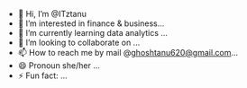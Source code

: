 - 👋 Hi, I’m @ITztanu
- 👀 I’m interested in finance & business...
- 🌱 I’m currently learning data analytics ...
- 💞️ I’m looking to collaborate on ...
- 📫 How to reach me by mail @ghoshtanu620@gmail.com...
- 😄 Pronoun she/her ...
- ⚡ Fun fact: ...

<!---
ITztanu/ITztanu is a ✨ special ✨ repository because its `README.md` (this file) appears on your GitHub profile.
You can click the Preview link to take a look at your changes.
--->
